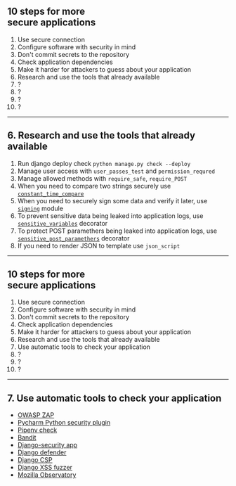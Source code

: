 <!-- classes: ten-steps -->

## 10 steps for more<br />secure applications

<ol>
    <li>Use secure connection</li>
    <li>Configure software with security in mind</li>
    <li>Don't commit secrets to the repository</li>
    <li>Check application dependencies</li>
    <li>Make it harder for attackers to guess about your application</li>
    <li className="active">Research and use the tools that already available</li>
    <li>?</li>
    <li>?</li>
    <li>?</li>
    <li>?</li>
</ol>

<!-- note
I decided to split them into to because some of the tools can be hard to install
and use on some workspaces, and there is tools that comes out of the box with Django.
-->

---

<!-- sectionTitle: Tools -->

## 6. Research and use the tools that already available

1. Run django deploy check `python manage.py check --deploy`
1. Manage user access with `user_passes_test` and `permission_requred`
1. Manage allowed methods with `require_safe`, `require_POST`
1. When you need to compare two strings securely use [`constant_time_compare`](https://github.com/django/django/blob/master/django/utils/crypto.py#L77)
1. When you need to securely sign some data and verify it later, use [`signing`](https://docs.djangoproject.com/en/3.1/topics/signing/) module
1. To prevent sensitive data being leaked into application logs, use [`sensitive_variables`](https://github.com/django/django/blob/d8e233352877c37c469687287e7761e05bdae94e/django/views/decorators/debug.py#L6) decorator
1. To protect POST paramethers being leaked into application logs, use [`sensitive_post_paramethers`](https://github.com/django/django/blob/d8e233352877c37c469687287e7761e05bdae94e/django/views/decorators/debug.py#L47) decorator
1. If you need to render JSON to template use `json_script`

<!-- note

For example Django comes with a lot of tools out of the box, you
as a developer just need to be avare of them and use accordingly.

Here are some examples that I found mentioned on the internet.
To be honest, I did not knew about half of them, and only during research phase found out about them.
Some of the utility functions are not metioned in the official documentation, but since Django is opensource
you can and should look into source code and see what useful helper functions Django can provide you.

One of the interesting tools is constant time comapre. It is related to the side-channel attacks.
This is a type of attack that is based on measuring
how much time each computation (in this case comparing two strings) will take.

Now when we looked into built-in tools, lets see what extra tools that might be harder to install
in some workspaces but definately will make our lives easier.
-->

---

<!-- classes: ten-steps -->

## 10 steps for more<br />secure applications

<ol>
    <li>Use secure connection</li>
    <li>Configure software with security in mind</li>
    <li>Don't commit secrets to the repository</li>
    <li>Check application dependencies</li>
    <li>Make it harder for attackers to guess about your application</li>
    <li>Research and use the tools that already available</li>
    <li className="active">Use automatic tools to check your application</li>
    <li>?</li>
    <li>?</li>
    <li>?</li>
</ol>

<!-- note
External tools are powerful and if you can - use them
-->

---

## 7. Use automatic tools to check your application

- [OWASP ZAP](https://www.zaproxy.org/)
- [Pycharm Python security plugin](https://pycharm-security.readthedocs.io/en/latest/)
- [Pipenv check](https://pipenv.pypa.io/en/latest/advanced/#detection-of-security-vulnerabilities)
- [Bandit](https://github.com/PyCQA/bandit)
- [Django-security app](https://github.com/sdelements/django-security)
- [Django defender](https://github.com/jazzband/django-defender)
- [Django CSP](https://github.com/mozilla/django-csp)
- [Django XSS fuzzer](https://github.com/tonybaloney/django-xss-fuzzer)
- [Mozilla Observatory](https://observatory.mozilla.org/)

<!-- note

I will mention a few tools and others you can research later

1. **OWASP ZAP**
    - This is an attack proxy. It sits between browser and application, intercepts requests, analyzes it for vulnerabilities and puts a report
        with links to OWASP documentation
1. **Pycharm python security plugin**
    - The plugin looks at your Python code for common security vulnerabilities and suggests fixes.
    This is an all-purpose plugin, not only for web-developers
    And it can automatically check with some extent for SQL injection, XSS and misconfiguration
1. **Pipenv check**
    - If you are using Pipenv to lock project dependencies, it provides a command to check your dependencies graph and check for vulnerabilities in package versions
1. **Bandit**
    - A tool that checks for security vulnerabilities and reports commited secrects, using raw SQL in Django but also lots of all-purpose security checks
1. **Django-security app**
    - Provides number of models, views, middlewares and forms to facilitate security hardening of Django applications.
1. **Django defender**
    - A simple Django reusable app that blocks people from brute forcing login attempts.
1. **Django CSP**
    - Add content security policy - aloowing to speciafy from where exactly your site is allowed to load any media, static and javascript files
1. **Mozilla Observatory**
    - Automatic tool that checks cookies, and request headers and a few other cheecks

Now we slowly coming to a more hard problems.
-->